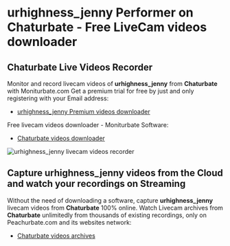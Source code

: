 # urhighness_jenny Performer on Chaturbate - Free LiveCam videos downloader

## Chaturbate Live Videos Recorder

Monitor and record livecam videos of **urhighness_jenny** from **Chaturbate** with Moniturbate.com
Get a premium trial for free by just and only registering with your Email address:
* [urhighness_jenny Premium videos downloader](https://moniturbate.com/request-demo-licence-key.html)

Free livecam videos downloader - Moniturbate Software:
* [Chaturbate videos downloader](https://moniturbate.com/moniturbate-download-software.html)

![urhighness_jenny livecam videos recorder](https://peachurnet.com/templates/moniturbate-software.png)


## Capture urhighness_jenny videos from the Cloud and watch your recordings on Streaming

Without the need of downloading a software, capture **urhighness_jenny** livecam videos from **Chaturbate** 100% online.
Watch Livecam archives from **Chaturbate** unlimitedly from thousands of existing recordings, only on Peachurbate.com and its websites network:
* [Chaturbate videos archives](https://peachurnet.com/)